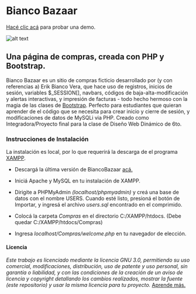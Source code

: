 # Bianco Bazaar

[Hacé clic acá](http://biancobazaar.rf.gd/welcome.php) para probar una demo.

![alt text](https://raw.githubusercontent.com/despediteerik/biancobazaar/master/img/pagina.png)

## Una página de compras, creada con PHP y Bootstrap.

Bianco Bazaar es un sitio de compras ficticio desarrollado por (y con referencias a) Erik Bianco Vera, que hace uso de registros, inicios de sesión, variables $\_SESSION[], navbars, códigos de baja-alta-modificación y alertas interactivas, y impresión de facturas - todo hecho hermoso con la magia de las clases de [Bootstrap](https://getbootstrap.com/). Perfecto para estudiantes que quieran aprender de el código que se necesita para crear inicio y cierre de sesión, y modificaciones de datos de MySQLi via PHP. Creado como Integradora/Proyecto final para la clase de Diseño Web Dinámico de 6to.

### Instrucciones de Instalación

La instalación es local, por lo que requerirá la descarga de el programa [XAMPP](https://www.apachefriends.org/index.html).

* Descargá la última versión de BiancoBazaar [acá.](https://github.com/despediteerik/biancobazaar/releases/)

* Iniciá Apache y MySQL en tu instalación de XAMPP.

* Dirigite a PHPMyAdmin _(localhost/phpmyadmin)_ y creá una base de datos con el nombre USERS. Cuando esté listo, presioná el botón de Importar, y ingresá el archivo _users.sql_ encontrado en el comprimido.

* Colocá la carpeta _Compras_ en el directorio C:/XAMPP/htdocs. (Debe quedar C:/XAMPP/htdocs/Compras)

* Ingresa _localhost/Compras/welcome.php_ en tu navegador de elección.

#### Licencia

_Este trabajo es licenciado mediante la licencia GNU 3.0, permitiendo su uso comercial, modificaciones, distribución, uso de patente y uso personal, sin garantía o liabilidad, y con las condiciones de la creación de un aviso de licencia y copyright detallando los cambios realizados, mostrar la fuente (este repositorio) y usar la misma licencia para tu proyecto._ [Aprende más.](https://es.wikipedia.org/wiki/GNU_General_Public_License)
